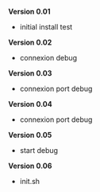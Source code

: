 **Version 0.01**
- initial install test

**Version 0.02**
- connexion debug

**Version 0.03**
- connexion port debug

**Version 0.04**
- connexion port debug

**Version 0.05**
- start debug

**Version 0.06**
- init.sh